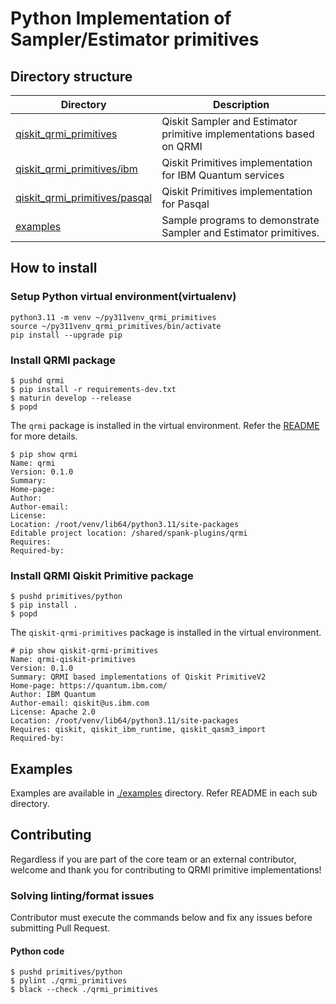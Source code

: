 # Python Implementation of Sampler/Estimator primitives

## Directory structure

| Directory | Description |
| ---- | ---- |
| [qiskit_qrmi_primitives](./qiskit_qrmi_primitives) | Qiskit Sampler and Estimator primitive implementations based on QRMI |
| [qiskit_qrmi_primitives/ibm](./qiskit_qrmi_primitives/ibm) | Qiskit Primitives implementation for IBM Quantum services |
| [qiskit_qrmi_primitives/pasqal](./qiskit_qrmi_primitives/pasqal) | Qiskit Primitives implementation for Pasqal |
| [examples](./examples) | Sample programs to demonstrate Sampler and Estimator primitives. |


## How to install

### Setup Python virtual environment(virtualenv)

```shell-session
python3.11 -m venv ~/py311venv_qrmi_primitives
source ~/py311venv_qrmi_primitives/bin/activate
pip install --upgrade pip
```

### Install QRMI package

```shell-session
$ pushd qrmi
$ pip install -r requirements-dev.txt
$ maturin develop --release
$ popd
```
The `qrmi` package is installed in the virtual environment. Refer the [README](../../qrmi/README.md) for more details.

```shell-session
$ pip show qrmi
Name: qrmi
Version: 0.1.0
Summary: 
Home-page: 
Author: 
Author-email: 
License: 
Location: /root/venv/lib64/python3.11/site-packages
Editable project location: /shared/spank-plugins/qrmi
Requires: 
Required-by: 
```

### Install QRMI Qiskit Primitive package
```shell-session
$ pushd primitives/python
$ pip install .
$ popd
```

The `qiskit-qrmi-primitives` package is installed in the virtual environment.

```shell-session
# pip show qiskit-qrmi-primitives
Name: qrmi-qiskit-primitives
Version: 0.1.0
Summary: QRMI based implementations of Qiskit PrimitiveV2
Home-page: https://quantum.ibm.com/
Author: IBM Quantum
Author-email: qiskit@us.ibm.com
License: Apache 2.0
Location: /root/venv/lib64/python3.11/site-packages
Requires: qiskit, qiskit_ibm_runtime, qiskit_qasm3_import
Required-by: 
```

## Examples

Examples are available in [./examples](./examples) directory. Refer README in each sub directory.

## Contributing

Regardless if you are part of the core team or an external contributor, welcome and thank you for contributing to QRMI primitive implementations!

### Solving linting/format issues

Contributor must execute the commands below and fix any issues before submitting Pull Request.

#### Python code
```shell-session 
$ pushd primitives/python
$ pylint ./qrmi_primitives
$ black --check ./qrmi_primitives
``` 
